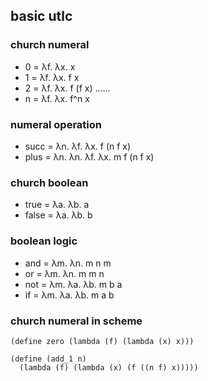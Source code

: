 ## basic utlc

### church numeral

* 0 = λf. λx. x
* 1 = λf. λx. f x
* 2 = λf. λx. f (f x)
......
* n = λf. λx. f^n x

### numeral operation

* succ = λn. λf. λx. f (n f x)
* plus = λn. λn. λf. λx. m f (n f x)

### church boolean

* true  = λa. λb. a
* false = λa. λb. b

### boolean logic

* and = λm. λn. m n m
* or  = λm. λn. m m n
* not = λm. λa. λb. m b a
* if  = λm. λa. λb. m a b

### church numeral in scheme

```
(define zero (lambda (f) (lambda (x) x)))

(define (add_1 n)
  (lambda (f) (lambda (x) (f ((n f) x)))))
```

